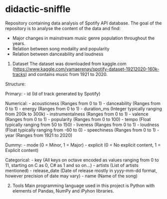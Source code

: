 # didactic-sniffle
Repository containing data analysis of Spotify API database. The goal of the repository is to analyse the content of the data and find:
- Major changes in mainstream music genre population throughout the years.
- Relation between song modality and popularity
- Relation between danceability and loudness

1) Dataset
The dataset was downloaded from kaggle.com (https://www.kaggle.com/yamaerenay/spotify-dataset-19212020-160k-tracks) and contains music from 1921 to 2020. 

Structure:

  Primary:
    - id (Id of track generated by Spotify)
    
  Numerical:
    - acousticness (Ranges from 0 to 1)
    - danceability (Ranges from 0 to 1)
    - energy (Ranges from 0 to 1)
    - duration_ms (Integer typically ranging from 200k to 300k)
    - instrumentalness (Ranges from 0 to 1)
    - valence (Ranges from 0 to 1)
    - popularity (Ranges from 0 to 100)
    - tempo (Float typically ranging from 50 to 150)
    - liveness (Ranges from 0 to 1)
    - loudness (Float typically ranging from -60 to 0)
    - speechiness (Ranges from 0 to 1)
    - year (Ranges from 1921 to 2020)
    
  Dummy:
    - mode (0 = Minor, 1 = Major)
    - explicit (0 = No explicit content, 1 = Explicit content)
    
  Categorical:
    - key (All keys on octave encoded as values ranging from 0 to 11, starting on C as 0, C# as 1 and so on…)
    - artists (List of artists mentioned)
    - release_date (Date of release mostly in yyyy-mm-dd format, however precision of date may vary)
    - name (Name of the song)

2) Tools
Main programming language used in this project is Python with elements of Pandas, NumPy and iPyhon libraries.
